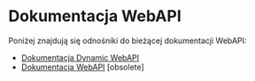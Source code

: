 # Dokumentacja WebAPI

Poniżej znajdują się odnośniki do bieżącej dokumentacji WebAPI:

- [Dokumentacja Dynamic WebAPI](https://altone-public.github.io/enova-products-docs/AltOne.Integracje/docs/DokumentacjaDynamicWebAPI.html)
- [Dokumentacja WebAPI](https://altone-public.github.io/enova-products-docs/AltOne.Integracje/docs/DokumentacjaWebAPI.html) [obsolete]
